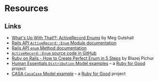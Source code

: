 # Resources

## Links

- [What's Up With That!?: ActiveRecord Enums][blog-post] by Meg Gutshall
- [Rails API `ActiveRecord::Enum` Module documentation][api-docs-module]
- [Rails API `enum` Method documentation][api-docs-method]
- [`ActiveRecord::Enum` source code in GitHub][enum-source-code]
- [Ruby on Rails - How to Create Perfect Enum in 5 Steps][perfect-enum] by Blazej Pichur
- [Human Essentials `Distribution` Model examples][human-essentials-distribution] – a [Ruby for Good][rfg] project
- [CASA `CasaCase` Model example][casa-casa-case] – a [Ruby for Good][rfg] project

[blog-post]: https://meghangutshall.com/2020/05/26/activerecord_enums/ "What's Up With That!?: ActiveRecord Enums"
[api-docs-module]: https://api.rubyonrails.org/classes/ActiveRecord/Enum.html 'ActiveRecord::Enum'
[api-docs-method]: https://api.rubyonrails.org/classes/ActiveRecord/Enum.html#method-i-enum 'ActiveRecord::Enum#enum'
[enum-source-code]: https://github.com/rails/rails/blob/3235827585d87661942c91bc81f64f56d710f0b2/activerecord/lib/active_record/enum.rb#L216 'ActiveRecord::Enum Source Code'
[perfect-enum]: https://naturaily.com/blog/ruby-on-rails-enum 'Ruby on Rails - How to Create Perfect Enum in 5 Steps'
[human-essentials-distribution]: https://github.com/rubyforgood/human-essentials/blob/d8fa236212a4114d962d4f7ac1002f42ba058c2e/app/models/distribution.rb 'Human Essentials Distribution Model'
[casa-casa-case]: https://github.com/rubyforgood/casa/blob/42f7ae491bdcc368d04c3af1b41ba6b5f9cb3434/app/models/casa_case.rb 'CASA CasaCase Model'
[rfg]: https://rubyforgood.org/ 'Ruby for Good website'
